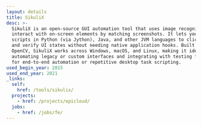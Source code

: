 ```yaml
---
layout: details
title: SikuliX
desc: >-
  SikuliX is an open-source GUI automation tool that uses image recognition to
  interact with on-screen elements by matching screenshots. It lets you write
  scripts in Python (via Jython), Java, and other JVM languages to click, type,
  and verify UI states without needing native application hooks. Built on
  OpenCV, SikuliX works across Windows, macOS, and Linux, making it ideal for
  automating legacy or custom interfaces and integrating with testing frameworks
  for end-to-end automation or repetitive desktop task scripting.
used_begin_year: 2015
used_end_year: 2021
_links:
  self:
    href: /tools/sikulix/
  projects:
    - href: /projects/epicloud/
  jobs:
    - href: /jobs/fe/
---
```

